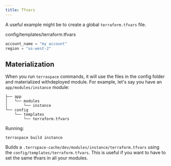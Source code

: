 ```yaml
---
title: Tfvars
---
```


A useful example might be to create a global `terraform.tfvars` file.

config/templates/terraform.tfvars

```terraform
account_name = "my account"
region = "us-west-2"
```

## Materialization

When you run `terraspace` commands, it will use the files in the config folder and materialized withdeployed module.  For example, let's say you have an `app/modules/instance` module:

    ├── app
    │   └── modules
    │       └── instance
    └── config
        └── templates
            └── terraform.tfvars

Running:

    terraspace build instance

Builds a `.terrspace-cache/dev/modules/instance/terraform.tfvars` using the `config/templates/terraform.tfvars`. This is useful if you want to have to set the same tfvars in all your modules.
